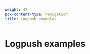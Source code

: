 ```yaml
---
weight: 47
pcx-content-type: navigation
title: Logpush examples
---
```


# Logpush examples

<DirectoryListing path="/reference/logpush-api-configuration/examples" />